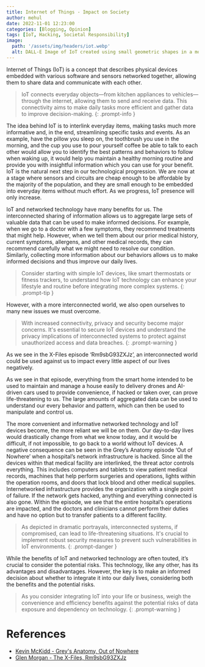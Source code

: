 ```yaml
---
title: Internet of Things - Impact on Society
author: mehul
date: 2022-11-01 12:23:00
categories: [Blogging, Opinion]
tags: [IoT, Hacking, Societal Responsibility]
image:
  path: '/assets/img/headers/iot.webp'
  alt: DALL-E Image of IoT created using small geometric shapes in a monochrome design on a black background.
---
```


Internet of Things (IoT) is a concept that describes physical devices embedded with various software and sensors networked together, allowing them to share data and communicate with each other.

> IoT connects everyday objects—from kitchen appliances to vehicles—through the internet, allowing them to send and receive data. This connectivity aims to make daily tasks more efficient and gather data to improve decision-making.
{: .prompt-info }

The idea behind IoT is to interlink everyday items, making tasks much more informative and, in the end, streamlining specific tasks and events. As an example, have the pillow you sleep on, the toothbrush you use in the morning, and the cup you use to pour yourself coffee be able to talk to each other would allow you to identify the best patterns and behaviors to follow when waking up, it would help you maintain a healthy morning routine and provide you with insightful information which you can use for your benefit. IoT is the natural next step in our technological progression. We are now at a stage where sensors and circuits are cheap enough to be affordable by the majority of the population, and they are small enough to be embedded into everyday items without much effort. As we progress, IoT presence will only increase.

IoT and networked technology have many benefits for us. The interconnected sharing of information allows us to aggregate large sets of valuable data that can be used to make informed decisions. For example, when we go to a doctor with a few symptoms, they recommend treatments that might help. However, when we tell them about our prior medical history, current symptoms, allergens, and other medical records, they can recommend carefully what we might need to resolve our condition. Similarly, collecting more information about our behaviors allows us to make informed decisions and thus improve our daily lives.

> Consider starting with simple IoT devices, like smart thermostats or fitness trackers, to understand how IoT technology can enhance your lifestyle and routine before integrating more complex systems.
{: .prompt-tip }

However, with a more interconnected world, we also open ourselves to many new issues we must overcome.

> With increased connectivity, privacy and security become major concerns. It's essential to secure IoT devices and understand the privacy implications of interconnected systems to protect against unauthorized access and data breaches.
{: .prompt-warning }

As we see in the X-Files episode ‘Rm9sbG93ZXJz’, an interconnected world could be used against us to impact every little aspect of our lives negatively.

As we see in that episode, everything from the smart home intended to be used to maintain and manage a house easily to delivery drones and AI-driven cars used to provide convenience, if hacked or taken over, can prove life-threatening to us. The large amounts of aggregated data can be used to understand our every behavior and pattern, which can then be used to manipulate and control us.

The more convenient and informative networked technology and IoT devices become, the more reliant we will be on them. Our day-to-day lives would drastically change from what we know today, and it would be difficult, if not impossible, to go back to a world without IoT devices. A negative consequence can be seen in the Grey’s Anatomy episode ‘Out of Nowhere’ when a hospital’s network infrastructure is hacked. Since all the devices within that medical facility are interlinked, the threat actor controls everything. This includes computers and tablets to view patient medical records, machines that help perform surgeries and operations, lights within the operation rooms, and doors that lock blood and other medical supplies. Internetworked infrastructure provides the organization with a single point of failure. If the network gets hacked, anything and everything connected is also gone. Within the episode, we see that the entire hospital’s operations are impacted, and the doctors and clinicians cannot perform their duties and have no option but to transfer patients to a different facility.

> As depicted in dramatic portrayals, interconnected systems, if compromised, can lead to life-threatening situations. It's crucial to implement robust security measures to prevent such vulnerabilities in IoT environments.
{: .prompt-danger }

While the benefits of IoT and networked technology are often touted, it’s crucial to consider the potential risks. This technology, like any other, has its advantages and disadvantages. However, the key is to make an informed decision about whether to integrate it into our daily lives, considering both the benefits and the potential risks.

> As you consider integrating IoT into your life or business, weigh the convenience and efficiency benefits against the potential risks of data exposure and dependency on technology.
{: .prompt-warning }

# References

- [Kevin McKidd - Grey's Anatomy, Out of Nowhere](https://www.imdb.com/title/tt7043730/)
- [Glen Morgan - The X-Files, Rm9sbG93ZXJz](https://www.imdb.com/title/tt6803124/)
